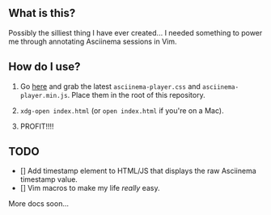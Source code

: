 ## What is this?
Possibly the silliest thing I have ever created...  I needed something to power
me through annotating Asciinema sessions in Vim.

## How do I use?
1. Go [here](https://github.com/asciinema/asciinema-player/releases/latest) and
   grab the latest `asciinema-player.css` and `asciinema-player.min.js`.  Place
   them in the root of this repository.

2. `xdg-open index.html` (or `open index.html` if you're on a Mac).

3. PROFIT!!!!

## TODO
- [] Add timestamp element to HTML/JS that displays the raw Asciinema timestamp
     value.
- [] Vim macros to make my life *really* easy.

More docs soon...
